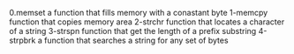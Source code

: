 0.memset
a function that fills memory with a conastant byte
1-memcpy
function that copies memory area
2-strchr
function that locates a character of a string
3-strspn
function that get the length of a prefix substring
4-strpbrk
a function that searches a string for any set of bytes
